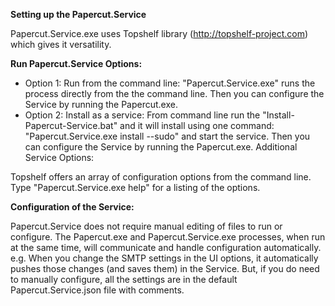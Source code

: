 **Setting up the Papercut.Service**

Papercut.Service.exe uses Topshelf library (http://topshelf-project.com) which gives it versatility.

**Run Papercut.Service Options:**

- Option 1:
 Run from the command line: "Papercut.Service.exe" runs the process directly from the the command line.	Then you can configure the Service by running the Papercut.exe.
- Option 2: Install as a service: From command line run the "Install-Papercut-Service.bat" and it will install using one command: "Papercut.Service.exe install --sudo" and start the service.	Then you can configure the Service by running the Papercut.exe.
Additional Service Options:

Topshelf offers an array of configuration options from the command line. Type "Papercut.Service.exe help" for a listing of the options.

**Configuration of the Service:**

Papercut.Service does not require manual editing of files to run or configure. The Papercut.exe and Papercut.Service.exe processes, when run at the same time, will communicate and handle configuration automatically. e.g. When you change the SMTP settings in the UI options, it automatically pushes those changes (and saves them) in the Service. But, if you do need to manually configure, all the settings are in the default Papercut.Service.json file with comments.

